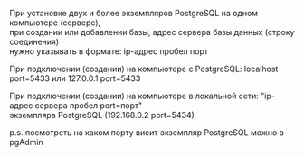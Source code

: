 При установке двух и более экземпляров PostgreSQL на одном компьютере (сервере),  
при создании или добавлении базы, адрес сервера базы данных (строку соединения)  
нужно указывать в формате: ip-адрес пробел порт  

При подключении (создании) на компьютере с PostgreSQL: localhost port=5433 или 127.0.0.1 port=5433  

При подключении (создании) на компьютере в локальной сети: "ip-адрес сервера пробел port=порт"  
экземпляра PostgreSQL (192.168.0.2 port=5434)  

p.s. посмотреть на каком порту висит экземпляр PostgreSQL можно в pgAdmin  